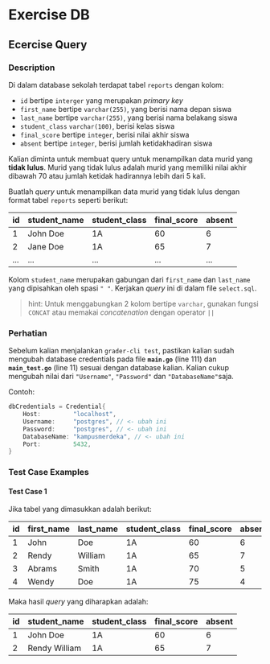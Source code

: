 # Exercise DB

## Ecercise Query

### Description

Di dalam database sekolah terdapat tabel `reports` dengan kolom:

- `id` bertipe `interger` yang merupakan _primary key_
- `first_name` bertipe `varchar(255)`, yang berisi nama depan siswa
- `last_name` bertipe `varchar(255)`, yang berisi nama belakang siswa
- `student_class` `varchar(100)`, berisi kelas siswa
- `final_score` bertipe `integer`, berisi nilai akhir siswa
- `absent` bertipe `integer`, berisi jumlah ketidakhadiran siswa

Kalian diminta untuk membuat query untuk menampilkan data murid yang **tidak lulus**. Murid yang tidak lulus adalah murid yang memiliki nilai akhir dibawah 70 atau jumlah ketidak hadirannya lebih dari 5 kali.

Buatlah _query_ untuk menampilkan data murid yang tidak lulus dengan format tabel `reports` seperti berikut:

| id | student_name | student_class | final_score | absent |
|----|--------------|---------------|-------------|--------|
| 1  | John Doe     | 1A            | 60          | 6      |
| 2  | Jane Doe     | 1A            | 65          | 7      |
|... | ...          | ...           | ...         | ...    |

Kolom `student_name` merupakan gabungan dari `first_name` dan `last_name` yang dipisahkan oleh spasi `" "`. Kerjakan _query_ ini di dalam file `select.sql`.

> hint: Untuk menggabungkan 2 kolom bertipe `varchar`, gunakan fungsi `CONCAT` atau memakai _concatenation_ dengan operator `||`

### **Perhatian**

Sebelum kalian menjalankan `grader-cli test`, pastikan kalian sudah mengubah database credentials pada file **`main.go`** (line 111) dan **`main_test.go`** (line 11) sesuai dengan database kalian. Kalian cukup mengubah nilai dari  `"Username"`, `"Password"` dan `"DatabaseName"`saja.

Contoh:

```go
dbCredentials = Credential{
    Host:         "localhost",
    Username:     "postgres", // <- ubah ini
    Password:     "postgres", // <- ubah ini
    DatabaseName: "kampusmerdeka", // <- ubah ini
    Port:         5432,
}
```

### Test Case Examples

#### Test Case 1

Jika tabel yang dimasukkan adalah berikut:

| id | first_name | last_name | student_class | final_score | absent |
|----|------------|-----------|---------------|-------------|--------|
| 1  | John       | Doe       | 1A            | 60          | 6      |
| 2  | Rendy       | William       | 1A            | 65          | 7      |
| 3  | Abrams       | Smith       | 1A            | 70          | 5      |
| 4  | Wendy       | Doe       | 1A            | 75          | 4      |

Maka hasil _query_ yang diharapkan adalah:

| id | student_name | student_class | final_score | absent |
|----|--------------|---------------|-------------|--------|
| 1  | John Doe     | 1A            | 60          | 6      |
| 2  | Rendy William     | 1A            | 65          | 7      |
